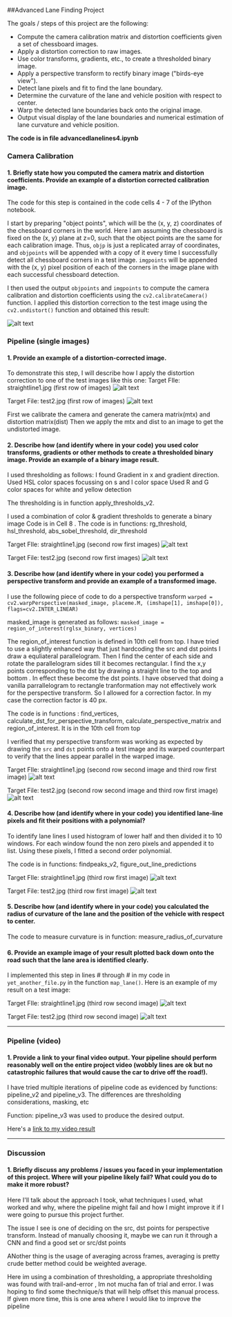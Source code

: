 ##Advanced Lane Finding Project

The goals / steps of this project are the following:

* Compute the camera calibration matrix and distortion coefficients given a set of chessboard images.
* Apply a distortion correction to raw images.
* Use color transforms, gradients, etc., to create a thresholded binary image.
* Apply a perspective transform to rectify binary image ("birds-eye view").
* Detect lane pixels and fit to find the lane boundary.
* Determine the curvature of the lane and vehicle position with respect to center.
* Warp the detected lane boundaries back onto the original image.
* Output visual display of the lane boundaries and numerical estimation of lane curvature and vehicle position.

**The code is in file advancedlanelines4.ipynb**

[//]: # (Image References)

[image1]: ./output_images/camera_calibration.jpg
[image2]: ./output_images/straightline1.jpg
[image3]: ./output_images/test2.jpg
[video1]: ./project_output_colour_pipeline_v3_2.mp4

### Camera Calibration

#### 1. Briefly state how you computed the camera matrix and distortion coefficients. Provide an example of a distortion corrected calibration image.

The code for this step is contained in the code cells 4 - 7 of the IPython notebook.

I start by preparing "object points", which will be the (x, y, z) coordinates of the chessboard corners in the world. Here I am assuming the chessboard is fixed on the (x, y) plane at z=0, such that the object points are the same for each calibration image.  Thus, `objp` is just a replicated array of coordinates, and `objpoints` will be appended with a copy of it every time I successfully detect all chessboard corners in a test image.  `imgpoints` will be appended with the (x, y) pixel position of each of the corners in the image plane with each successful chessboard detection.  

I then used the output `objpoints` and `imgpoints` to compute the camera calibration and distortion coefficients using the `cv2.calibrateCamera()` function.  I applied this distortion correction to the test image using the `cv2.undistort()` function and obtained this result: 

![alt text][image1]

### Pipeline (single images)

#### 1. Provide an example of a distortion-corrected image.

To demonstrate this step, I will describe how I apply the distortion correction to one of the test images like this one:
Target FIle: straightline1.jpg (first row of images)
![alt text][image2]

Target File: test2.jpg (first row of images)
![alt text][image3]

First we calibrate the camera and generate the camera matrix(mtx) and distortion matrix(dist)
Then we apply the mtx and dist to an image to get the undistorted image. 

#### 2. Describe how (and identify where in your code) you used color transforms, gradients or other methods to create a thresholded binary image.  Provide an example of a binary image result.

I used thresholding as follows:
I found Gradient in x  and gradient direction. 
Used HSL color spaces focussing on s and l color space
Used R and G color spaces for white and yellow detection

The thresholding is in function apply_thresholds_v2.


I used a combination of color & gradient thresholds to generate a binary image Code is in Cell 8 .  The code is in functions: rg_threshold, hsl_threshold, abs_sobel_threshold, dir_threshold

Target FIle: straightline1.jpg (second row first images)
![alt text][image2]

Target File: test2.jpg (second row first images)
![alt text][image3]

#### 3. Describe how (and identify where in your code) you performed a perspective transform and provide an example of a transformed image.

I use the following piece of code to do a perspective transform
```warped = cv2.warpPerspective(masked_image, placeme.M, (imshape[1], imshape[0]), flags=cv2.INTER_LINEAR)```

masked_image is generated as follows:
```masked_image = region_of_interest(rglsx_binary, vertices)```

The region_of_interest function is defined in 10th cell from top.
I have tried to use a slightly enhanced way that just hardcoding the src and dst points
I draw a equliateral parallelogram. Then I find the center of each side and rotate the parallelogram sides till it becomes rectangular. I find the x,y points corresponding to the dst by drawing a straight line to the top and bottom . In effect these become the dst points.
I have observed that doing a vanilla parrallelogram to rectangle tranformation may not effectively work for the perspective transform. So I allowed for a correction factor. In my case the correction factor is 40 px. 

The code is in functions : find_vertices, calculate_dst_for_perspective_transform, calculate_perspective_matrix and region_of_interest. It is in the 10th cell from top

I verified that my perspective transform was working as expected by drawing the `src` and `dst` points onto a test image and its warped counterpart to verify that the lines appear parallel in the warped image.

Target FIle: straightline1.jpg (second row second image and third row first image)
![alt text][image2]

Target File: test2.jpg (second row second image and third row first image)
![alt text][image3]

#### 4. Describe how (and identify where in your code) you identified lane-line pixels and fit their positions with a polynomial?


To identify lane lines I used histogram of lower half and then divided it to 10 windows. For each window found the non zero pixels and appended it to list. Using these pixels, I fitted a 
second order polynomial. 

The code is in functions: findpeaks_v2, figure_out_line_predictions

Target FIle: straightline1.jpg (third row first image)
![alt text][image2]

Target File: test2.jpg (third row first image)
![alt text][image3]

#### 5. Describe how (and identify where in your code) you calculated the radius of curvature of the lane and the position of the vehicle with respect to center.

The code to measure curvature is in function: measure_radius_of_curvature

#### 6. Provide an example image of your result plotted back down onto the road such that the lane area is identified clearly.

I implemented this step in lines # through # in my code in `yet_another_file.py` in the function `map_lane()`.  Here is an example of my result on a test image:

Target FIle: straightline1.jpg (third row second image)
![alt text][image2]

Target File: test2.jpg (third row second image)
![alt text][image3]

---

### Pipeline (video)

#### 1. Provide a link to your final video output.  Your pipeline should perform reasonably well on the entire project video (wobbly lines are ok but no catastrophic failures that would cause the car to drive off the road!).

I have tried multiple iterations of pipeline code as evidenced by functions: pipeline_v2 and pipeline_v3. The differences are thresholding considerations, masking, etc

Function: pipeline_v3 was used to produce the desired output.

Here's a [link to my video result](./project_video.mp4)

---

### Discussion

#### 1. Briefly discuss any problems / issues you faced in your implementation of this project.  Where will your pipeline likely fail?  What could you do to make it more robust?

Here I'll talk about the approach I took, what techniques I used, what worked and why, where the pipeline might fail and how I might improve it if I were going to pursue this project further. 

The issue I see is one of deciding on the src, dst points for perspective transform. Instead of manually choosing it, maybe we can run it through a CNN and find a good set or src/dst points

ANother thing is the usage of averaging across frames, averaging is pretty crude better method could be weighted average.

Here im using a combination of thresholding, a appropriate thresholding was found with trail-and-error , Im not mucha fan of trial and error. I was hoping to find some thechnique/s that will help offset this manual process. If given more time, this is one area where I would like to improve the pipeline